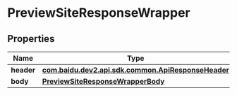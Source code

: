 

# PreviewSiteResponseWrapper


## Properties

Name | Type | Description | Notes
------------ | ------------- | ------------- | -------------
**header** | [**com.baidu.dev2.api.sdk.common.ApiResponseHeader**](com.baidu.dev2.api.sdk.common.ApiResponseHeader.md) |  |  [optional]
**body** | [**PreviewSiteResponseWrapperBody**](PreviewSiteResponseWrapperBody.md) |  |  [optional]




